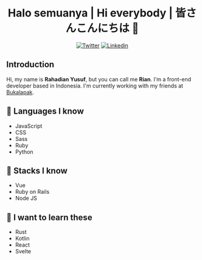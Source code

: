 <h1 align="center">Halo semuanya | Hi everybody | 皆さんこんにちは 👋</h1>

<p align="center">
  <a href="https://twitter.com/pomadgw"><img src="https://img.shields.io/badge/-pomadgw-1ca0f1?style=flat-square&logo=twitter&logoColor=white&link=https://twitter.com/pomadgw" alt="Twitter"></a>
  <a href="https://www.linkedin.com/in/rahadianyusuf/"><img src="https://img.shields.io/badge/-Rahadian_Yusuf-blue?style=flat-square&logo=Linkedin&logoColor=white&link=https://www.linkedin.com/in/rahadianyusuf/" alt="Linkedin"></a>
</p>

## Introduction

Hi, my name is **Rahadian Yusuf**, but you can call me **Rian**. I'm a front-end developer based in Indonesia. I'm currently working with my friends at [Bukalapak](https://www.bukalapak.com).

## 🌱 Languages I know
- JavaScript
- CSS
- Sass
- Ruby
- Python

## 🔭 Stacks I know
- Vue
- Ruby on Rails
- Node JS

## 🤔 I want to learn these
- Rust
- Kotlin
- React
- Svelte

<!--
**pomadgw/pomadgw** is a ✨ _special_ ✨ repository because its `README.md` (this file) appears on your GitHub profile.

Here are some ideas to get you started:

- 🔭 I’m currently working on ...
- 🌱 I’m currently learning ...
- 👯 I’m looking to collaborate on ...
- 🤔 I’m looking for help with ...
- 💬 Ask me about ...
- 📫 How to reach me: ...
- 😄 Pronouns: ...
- ⚡ Fun fact: ...
-->
